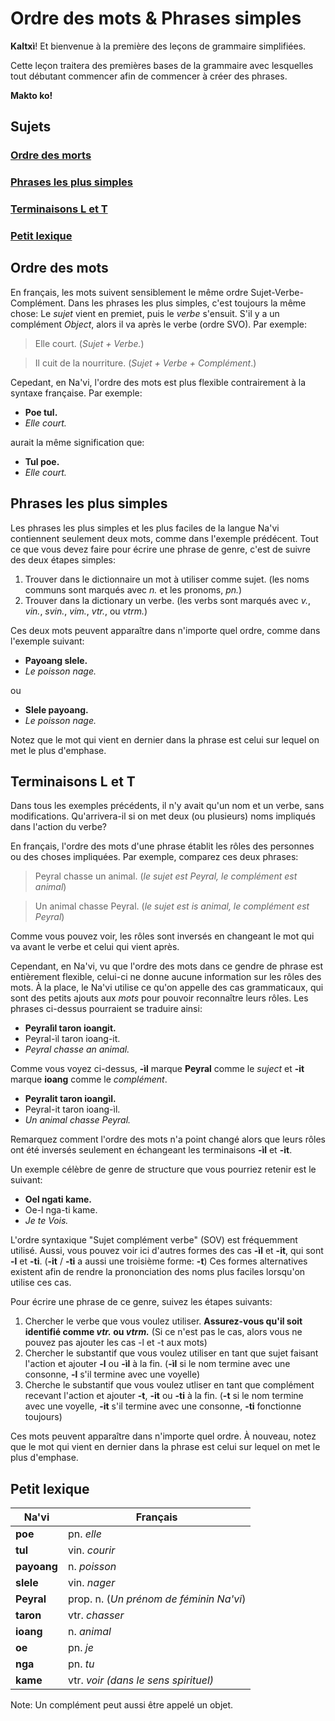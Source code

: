 # Ordre des mots & Phrases simples

**Kaltxì**! Et bienvenue à la première des leçons de grammaire simplifiées.

Cette leçon traitera des premières bases de la grammaire avec lesquelles tout débutant commencer afin de commencer à créer des phrases.

**Makto ko!**

## Sujets

### [Ordre des morts](#1)

### [Phrases les plus simples](#2)

### [Terminaisons L et T](#3)

### [Petit lexique](#v)

<span id="1">
</span>

## Ordre des mots

En français, les mots suivent sensiblement le même ordre Sujet-Verbe-Complément. Dans les phrases les plus simples, c'est toujours la même chose: Le _sujet_ vient en premiet, puis le _verbe_ s'ensuit. S'il y a un complément _Object_, alors il va après le verbe (ordre SVO). Par exemple:

> Elle court. (_Sujet + Verbe._)

> Il cuit de la nourriture. (_Sujet + Verbe + Complément_.)

Cepedant, en Na'vi, l'ordre des mots est plus flexible contrairement à la syntaxe française. Par exemple:

- **Poe tul.**
- _Elle court._

aurait la même signification que:

- **Tul poe.**
- _Elle court._

<span id="2">
</span>

## Phrases les plus simples

Les phrases les plus simples et les plus faciles de la langue Na'vi contiennent seulement deux mots, comme dans l'exemple prédécent. Tout ce que vous devez faire pour écrire une phrase de genre, c'est de suivre des deux étapes simples:

1. Trouver dans le dictionnaire un mot à utiliser comme sujet. (les noms communs sont marqués avec _n._ et les pronoms, _pn._)
2. Trouver dans la dictionary un verbe. (les verbs sont marqués avec _v._, _vin._, _svin._, _vim._, _vtr._, ou _vtrm._)

Ces deux mots peuvent apparaître dans n'importe quel ordre, comme dans l'exemple suivant:

- **Payoang slele.**
- _Le poisson nage._

ou

- **Slele payoang.**
- _Le poisson nage._

Notez que le mot qui vient en dernier dans la phrase est celui sur lequel on met le plus d'emphase.

<span id="3">
</span>

## Terminaisons L et T

Dans tous les exemples précédents, il n'y avait qu'un nom et un verbe, sans modifications. Qu'arrivera-il si on met deux (ou plusieurs) noms impliqués dans l'action du verbe?

En français, l'ordre des mots d'une phrase établit les rôles des personnes ou des choses impliquées. Par exemple, comparez ces deux phrases:

> Peyral chasse un animal. (_le sujet est Peyral, le complément est animal_)

> Un animal chasse Peyral. (_le sujet est is animal, le complément est Peyral_)

Comme vous pouvez voir, les rôles sont inversés en changeant le mot qui va avant le verbe et celui qui vient après.

Cependant, en Na'vi, vu que l'ordre des mots dans ce gendre de phrase est entièrement flexible, celui-ci ne donne aucune information sur les rôles des mots. À la place, le Na'vi utilise ce qu'on appelle des cas grammaticaux, qui sont des petits ajouts aux _mots_ pour pouvoir reconnaître leurs rôles. Les phrases ci-dessus pourraient se traduire ainsi:

- **Peyralìl taron ioangit.**
- Peyral-ìl taron ioang-it.
- _Peyral chasse an animal._

Comme vous voyez ci-dessus, **-ìl** marque **Peyral** comme le _suject_ et **-it** marque **ioang** comme le _complément_.

- **Peyralit taron ioangìl.**
- Peyral-it taron ioang-ìl.
- _Un animal chasse Peyral._

Remarquez comment l'ordre des mots n'a point changé alors que leurs rôles ont été inversés seulement en échangeant les terminaisons **-ìl** et **-it**.

Un exemple célèbre de genre de structure que vous pourriez retenir est le suivant:

- **Oel ngati kame.**
- Oe-l nga-ti kame.
- _Je te Vois._

L'ordre syntaxique "Sujet complément verbe" (SOV) est fréquemment utilisé. Aussi, vous pouvez voir ici d'autres formes des cas **-ìl** et **-it**, qui sont **-l** et **-ti**. (**-it** / **-ti** a aussi une troisième forme: **-t**) Ces formes alternatives existent afin de rendre la prononciation des noms plus faciles lorsqu'on utilise ces cas.

Pour écrire une phrase de ce genre, suivez les étapes suivants:

1. Chercher le verbe que vous voulez utiliser. **Assurez-vous qu'il soit identifié comme _vtr._ ou _vtrm._** (Si ce n'est pas le cas, alors vous ne pouvez pas ajouter les cas -l et -t aux mots)
2. Chercher le substantif que vous voulez utiliser en tant que sujet faisant l'action et ajouter  **-l** ou **-ìl** à la fin. (**-ìl** si le nom termine avec une consonne, **-l** s'il termine avec une voyelle)
3. Cherche le substantif que vous voulez utliser en tant que complément recevant l'action et ajouter **-t**, **-it** ou **-ti** à la fin. (**-t** si le nom termine avec une voyelle, **-it** s'il termine avec une consonne, **-ti** fonctionne toujours)

Ces mots peuvent apparaître dans n'importe quel ordre. À nouveau, notez que le mot qui vient en dernier dans la phrase est celui sur lequel on met le plus d'emphase.

<span id="v">
</span>

## Petit lexique

Na'vi       | Français
----------- | ---------------------------------
**poe**     | pn. _elle_
**tul**     | vin. _courir_
**payoang** | n. _poisson_
**slele**   | vin. _nager_
**Peyral**  | prop. n. (_Un prénom de féminin Na'vi_)
**taron**   | vtr. _chasser_
**ioang**   | n. _animal_
**oe**      | pn. _je_
**nga**     | pn. _tu_
**kame**    | vtr. _voir (dans le sens spirituel)_
Note: Un complément peut aussi être appelé un objet.
